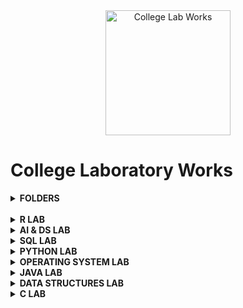 <div align="center">
<img src="https://img.icons8.com/nolan/200/1A6DFF/C822FF/graduation-cap.png"  title = "College Lab Works" height='200'>
</div>

# College Laboratory Works


 <details> 
  <summary><b> FOLDERS </b></summary>

* [R PROGRAMMING LAB](https://github.com/004Ajay/College-Lab-Works/tree/main/R)

* [AI & DS LAB](https://github.com/004Ajay/College-Lab-Works/tree/main/AI-DS)

* [SQL LAB](https://github.com/004Ajay/College-Lab-Works/tree/main/SQL)

* [PYTHON PROGRAMMING LAB](https://github.com/004Ajay/College-Lab-Works/tree/main/Python)

* [OPERATING SYSTEMS LAB](https://github.com/004Ajay/College-Lab-Works/tree/main/OperatingSystem)

* [JAVA PROGRAMMING LAB](https://github.com/004Ajay/College-Lab-Works/tree/main/Java)

* [DATA STRUCTURES LAB](https://github.com/004Ajay/College-Lab-Works/tree/main/Data-Structures)

* [C PROGRAMMING LAB](https://github.com/004Ajay/College-Lab-Works/tree/main/C)

</details>

<br>

<!-- --------------------------------------------------------- -->

 <details> 
  <summary><b> R LAB </b></summary>

* [Experiment 1 → Input from terminal](https://github.com/004Ajay/College-Lab-Works/blob/main/R/Lab%20Experiments/CmdInp.R)

* [Experiment 2 → Min & Max value from a vector](https://github.com/004Ajay/College-Lab-Works/blob/main/R/Lab%20Experiments/VecMinMax.R)

* [Experiment 3 → Factorial & Palindrome of a number](https://github.com/004Ajay/College-Lab-Works/blob/main/R/Lab%20Experiments/fact.R)

* [Experiment 4 → Multiples of Five](https://github.com/004Ajay/College-Lab-Works/blob/main/R/Lab%20Experiments/MultiplesOfFive.R)

* [Experiment 5 → Pascals Triangle](https://github.com/004Ajay/College-Lab-Works/blob/main/R/Lab%20Experiments/PasTri.R)

* [Experiment 6 → Nth Largest Element](https://github.com/004Ajay/College-Lab-Works/blob/main/R/Lab%20Experiments/nth_largest.R)

* [Experiment 7 → Nth Element](https://github.com/004Ajay/College-Lab-Works/blob/main/R/Lab%20Experiments/nth_ele.R)

* [Experiment 8 → Element Insertion](https://github.com/004Ajay/College-Lab-Works/blob/main/R/Lab%20Experiments/ele_ins.R)

* [Experiment 9 → Transforms](https://github.com/004Ajay/College-Lab-Works/blob/main/R/Lab%20Experiments/transforms.R)

* [Experiment 10 → Apply & Lapply](https://github.com/004Ajay/College-Lab-Works/blob/main/R/Lab%20Experiments/apply_lapply.R)

* [Experiment 11 → Merge Dataframes](https://github.com/004Ajay/College-Lab-Works/blob/main/R/Lab%20Experiments/merge_df.R)

* [Experiment 12 → Linear Regression](https://github.com/004Ajay/College-Lab-Works/blob/main/R/Lab%20Experiments/LinReg_height_weight.R)
	
	* [Linear Regression Dataset](https://github.com/004Ajay/College-Lab-Works/blob/main/R/Lab%20Experiments/height_weight.csv)

* [Experiment 13 → Logistic Regression](https://github.com/004Ajay/College-Lab-Works/blob/main/R/Lab%20Experiments/log_reg.R)

* [Experiment 14 → Decision Tree](https://github.com/004Ajay/College-Lab-Works/blob/main/R/Lab%20Experiments/dtree.R)

* [Experiment 15 → Support Vector Machine](https://github.com/004Ajay/College-Lab-Works/blob/main/R/Lab%20Experiments/svm.R)

* [Experiment 16 → Variance Covariance Correlation](https://github.com/004Ajay/College-Lab-Works/blob/main/R/Lab%20Experiments/iris_cov_cor.R)

* [Experiment 17 → KMeans Clustering](https://github.com/004Ajay/College-Lab-Works/blob/main/R/Lab%20Experiments/kmeans_cluster.R)

* [Experiment 18 → Hierarchical Clustering](https://github.com/004Ajay/College-Lab-Works/blob/main/R/Lab%20Experiments/hierarchical.R)

* [Experiment 19 → DBSCAN Clustering](https://github.com/004Ajay/College-Lab-Works/blob/main/R/Lab%20Experiments/dbscan.R)

* [Experiment 20 → Statistical Tests](https://github.com/004Ajay/College-Lab-Works/blob/main/R/Lab%20Experiments/stats.R)

* [Experiment 21 → Hadoop Installation](https://github.com/004Ajay/College-Lab-Works/blob/main/R/Lab%20Experiments/Hadoop_Insatallation.txt)

* [Experiment 22 → Hadoop Shell Commands](https://github.com/004Ajay/College-Lab-Works/blob/main/R/Lab%20Experiments/Hadoop_Shell_Commands.txt)

* [Experiment 23 → MapReduce : Word Count Using Python](https://github.com/004Ajay/College-Lab-Works/blob/main/R/Lab%20Experiments/Word_Count.py)

</details>

<!-- --------------------------------------------------------- -->

 <details> 
  <summary><b> AI & DS LAB </b></summary>

* [Experiment 1 → Statistical Measures](https://github.com/004Ajay/College-Lab-Works/tree/main/AI-DS/AI%20Lab%20Experiments/Statistical_Measure_Data_Visualization.ipynb)

* [Experiment 2 → Matrix Operations & Data Visualization](https://github.com/004Ajay/College-Lab-Works/tree/main/AI-DS/AI%20Lab%20Experiments/Matrix_Operations_Data_Visualization.ipynb)

* [Experiment 3 → CSV Reordering](https://github.com/004Ajay/College-Lab-Works/tree/main/AI-DS/AI%20Lab%20Experiments/CSV_Reordering.ipynb)

* [Experiment 4 → Linear Regression](https://github.com/004Ajay/College-Lab-Works/tree/main/AI-DS/AI%20Lab%20Experiments/Linear_Regression.ipynb)

* [Experiment 5 → Logistic Regression](https://github.com/004Ajay/College-Lab-Works/tree/main/AI-DS/AI%20Lab%20Experiments/Logistic_Regression.ipynb)

* [Experiment 6 → K-Nearest Neighbour (KNN)](https://github.com/004Ajay/College-Lab-Works/tree/main/AI-DS/AI%20Lab%20Experiments/KNN.ipynb)

* [Experiment 7 → Naive Bayes](https://github.com/004Ajay/College-Lab-Works/tree/main/AI-DS/AI%20Lab%20Experiments/Naive_Bayes.ipynb)

* [Experiment 8 → Decision Tree](https://github.com/004Ajay/College-Lab-Works/tree/main/AI-DS/AI%20Lab%20Experiments/Decision_Tree.ipynb)

* [Experiment 9 → Correlation & Covariance](https://github.com/004Ajay/College-Lab-Works/tree/main/AI-DS/AI%20Lab%20Experiments/CorrCov.ipynb)

* [Experiment 10 → Support Vector Machine (SVM)](https://github.com/004Ajay/College-Lab-Works/tree/main/AI-DS/AI%20Lab%20Experiments/SVM.ipynb)

* [Experiment 11 → Principal Component Analysis (PCA)](https://github.com/004Ajay/College-Lab-Works/tree/main/AI-DS/AI%20Lab%20Experiments/PCA.ipynb)

* [Experiment 12 → Hill Climbing Algorithm](https://github.com/004Ajay/College-Lab-Works/tree/main/AI-DS/AI%20Lab%20Experiments/Hill_Climbing_Algorithm.ipynb)

</details>

<!-- --------------------------------------------------------- -->

 <details> 
  <summary><b> SQL LAB </b></summary>

* [Exp 1 → Database Schema & ER Diagram](https://github.com/004Ajay/College-Lab-Works/tree/main/SQL/EXP1_DB_Schema_ER_Diag.md)

* [Exp 2 → Familiarization of DDL Commands](https://github.com/004Ajay/College-Lab-Works/tree/main/SQL/EXP2_DDL_Commands.sql)

* [Exp 3 → Familiarization of DML Commands](https://github.com/004Ajay/College-Lab-Works/tree/main/SQL/EXP3_DML_Commands.sql)

* [Exp 4 → DML & DDL Commands](https://github.com/004Ajay/College-Lab-Works/tree/main/SQL/EXP4_DMLDDLCmds.sql)

* [Exp 5 → PL/SQL(Rough & Fair)](https://github.com/004Ajay/College-Lab-Works/tree/main/SQL/EXP5_PL_SQL.sql)

* [Exp 6 → Function, Procedure, Trigger (PL/SQL)](https://github.com/004Ajay/College-Lab-Works/tree/main/SQL/EXP7_Procedure_Trigger.sql)

* [Exp 7 → Cursor (PL/SQL)](https://github.com/004Ajay/College-Lab-Works/tree/main/SQL/EXP6_Cursor.sql)

* [Exp 8 → Views](https://github.com/004Ajay/College-Lab-Works/tree/main/SQL/views.sql)

* [Exp 9 → Exceptions (PL/SQL)](https://github.com/004Ajay/College-Lab-Works/tree/main/SQL/exceptions.sql)

* [Exp 10 → RDBMS Built-in Functions](https://github.com/004Ajay/College-Lab-Works/tree/main/SQL/rdbmsbuiltinfuncs.md)

</details>

<!-- --------------------------------------------------------- -->

 <details> 
  <summary><b> PYTHON LAB </b></summary>

### Basics

* [Anagrams](https://github.com/004Ajay/College-Lab-Works/tree/main/Python/Programs/anagrams.py)

* [Even Odd Tuple Separation](https://github.com/004Ajay/College-Lab-Works/tree/main/Python/Programs/EvenOddTuplePrint.py)

* [Factorial of a number](https://github.com/004Ajay/College-Lab-Works/tree/main/Python/Programs/factorial.py) 

* [HelloWorld](https://github.com/004Ajay/College-Lab-Works/tree/main/Python/Programs/HelloWorld.py) 

* [Largest Of Three Numbers](https://github.com/004Ajay/College-Lab-Works/tree/main/Python/Programs/LargestOfThreeNumbers.py) 

* [Multiplication Table](https://github.com/004Ajay/College-Lab-Works/tree/main/Python/Programs/MultiplicationTable.py) 

* [Number Occurence Removal]()

* [Palindrome Word](https://github.com/004Ajay/College-Lab-Works/tree/main/Python/Programs/PalindromeWord.py) 

* [SA & VOL of Cylinder](https://github.com/004Ajay/College-Lab-Works/tree/main/Python/Programs/CylinderSA&VOL.py)

* [Simple Calculator](https://github.com/004Ajay/College-Lab-Works/tree/main/Python/Programs/simpleCalculator.py)


### Intermediate

* [Book Stock keeping using Dictionary](https://github.com/004Ajay/College-Lab-Works/tree/main/Python/Programs/DictBookStock.py) 

* [Email Id Validity Checker](https://github.com/004Ajay/College-Lab-Works/tree/main/Python/Programs/ValidityEmailId.py) 

* [Linear Search](https://github.com/004Ajay/College-Lab-Works/tree/main/Python/Programs/LinearSearch.py)

* [Matrix Addition with Numpy](https://github.com/004Ajay/College-Lab-Works/tree/main/Python/Programs/MatrixAdditionWithNumpy.py) 

* [Matrix Addition without Numpy](https://github.com/004Ajay/College-Lab-Works/tree/main/Python/Programs/MatrixAdditionWithoutNumpy.py) 

* [Poisson Distribution Formula](https://github.com/004Ajay/College-Lab-Works/tree/main/Python/Programs/PoissonDistribution.py) 

* [Prime Numbers from Numbers stroed in a File](https://github.com/004Ajay/College-Lab-Works/tree/main/Python/Programs/PrimeNumFromFile.py)

* [Text Wrap](https://github.com/004Ajay/College-Lab-Works/tree/main/Python/Programs/TextWrap.py)

* [Tic Tac Toe Game](https://github.com/004Ajay/College-Lab-Works/tree/main/Python/Programs/TicTacToe.py)

* [Word Replacing](https://github.com/004Ajay/College-Lab-Works/tree/main/Python/Programs/WordReplacing.py) 

* [Words in a File](https://github.com/004Ajay/College-Lab-Works/tree/main/Python/Programs/WordsInFile.py) 



### Graph Questions

* [Bar Graph](https://github.com/004Ajay/College-Lab-Works/tree/main/Python/Programs/ProgrammingGraph.py) 

* [CSV File to Graph](https://github.com/004Ajay/College-Lab-Works/tree/main/Python/Programs/csvFileToGraph.py) 

* [Normal & Stem Graphs](https://github.com/004Ajay/College-Lab-Works/tree/main/Python/Programs/NormalStemGraphs.py) 

* [Plot y =  f(x)](https://github.com/004Ajay/College-Lab-Works/tree/main/Python/Programs/PlotyFx.py) 

* [Rectifier Graph](https://github.com/004Ajay/College-Lab-Works/tree/main/Python/Programs/RectifierGraph.py) 

* [Square Wave](https://github.com/004Ajay/College-Lab-Works/tree/main/Python/Programs/squareWave.py) 



### Statistics

* [Chi Square Test](https://github.com/004Ajay/College-Lab-Works/tree/main/Python/Programs/ChiSquare.py) 

* [Correlation Coefficient](https://github.com/004Ajay/College-Lab-Works/tree/main/Python/Programs/CorrelationCoefficient.py) 



### Probability

* [Single Coin Toss](https://github.com/004Ajay/College-Lab-Works/tree/main/Python/Programs/coinToss.py)

</details>

<!-- --------------------------------------------------------- -->

 <details> 
  <summary><b> OPERATING SYSTEM LAB </b></summary>

## Operating System Programs

* [Banker's Algorithm](https://github.com/004Ajay/College-Lab-Works/tree/main/OperatingSystem/bankersAlgorithm.c)

* [Inter Process Communication using Shared Memory (IPC)](https://github.com/004Ajay/College-Lab-Works/tree/main/OperatingSystem/ipc.c)

* [Semaphores (Producer - Consumer Problem)](https://github.com/004Ajay/College-Lab-Works/tree/main/OperatingSystem/semaphores.c)


#### CPU Scheduling Programs

* [First Come First Served CPU Scheduling (FCFS)](https://github.com/004Ajay/College-Lab-Works/tree/main/OperatingSystem/FCFS_Sch.c)

* [Priority Scheduling](https://github.com/004Ajay/College-Lab-Works/tree/main/OperatingSystem/Priority_Sch.c)

* [Round Robin Scheduling](https://github.com/004Ajay/College-Lab-Works/tree/main/OperatingSystem/RoundRobin_Sch.c)

* [Short Job First Scheduling (SJF)](https://github.com/004Ajay/College-Lab-Works/tree/main/OperatingSystem/SJF_Sch.c)


#### Disk Scheduling Programs

* [Circular SCAN (C-SCAN)](https://github.com/004Ajay/College-Lab-Works/tree/main/OperatingSystem/cscan.c)

* [First Come First Served Disk Scheduling (FCFS)](https://github.com/004Ajay/College-Lab-Works/tree/main/OperatingSystem/fcfs.c)

* [SCAN (Elevator Algorithm)](https://github.com/004Ajay/College-Lab-Works/tree/main/OperatingSystem/scan.c)

* [Shortest Seek Time First (SSTF)](https://github.com/004Ajay/College-Lab-Works/tree/main/OperatingSystem/sstf.c)


#### Memory Allocation Programs

* [Best Fit](https://github.com/004Ajay/College-Lab-Works/tree/main/OperatingSystem/best.c)

* [First Fit](https://github.com/004Ajay/College-Lab-Works/tree/main/OperatingSystem/first.c)

* [Worst Fit](https://github.com/004Ajay/College-Lab-Works/tree/main/OperatingSystem/worst.c)


#### Page Replacement Programs

* [First In First Out (FIFO)](https://github.com/004Ajay/College-Lab-Works/tree/main/OperatingSystem/fifo.c)

* [Least Recently Used (LRU)](https://github.com/004Ajay/College-Lab-Works/tree/main/OperatingSystem/lru.c)


#### System Call Programs

* [System Call 1: fork() exec() getpid() exit()](https://github.com/004Ajay/College-Lab-Works/tree/main/OperatingSystem/SysCallForkExec.c) 

* [System Call 2: stat()](https://github.com/004Ajay/College-Lab-Works/tree/main/OperatingSystem/SysCallStat.c)

* [System Call 3: opendir() closedir()](https://github.com/004Ajay/College-Lab-Works/tree/main/OperatingSystem/SysCallDir.c)


#### Shell Programs 

* [First 10 Natural Numbers](https://github.com/004Ajay/College-Lab-Works/tree/main/OperatingSystem/10NatNums.sh) 

* [Basic Details](https://github.com/004Ajay/College-Lab-Works/tree/main/OperatingSystem/BasicDetails.sh) 

* [Biggest Of Two Numbers](https://github.com/004Ajay/College-Lab-Works/tree/main/OperatingSystem/BiggestOfTwoNums.sh)

* [Calculator](https://github.com/004Ajay/College-Lab-Works/tree/main/OperatingSystem/calculator.sh) 

* [Factorial](https://github.com/004Ajay/College-Lab-Works/tree/main/OperatingSystem/Factorial.sh) 

* [Fibonacci](https://github.com/004Ajay/College-Lab-Works/tree/main/OperatingSystem/Fibonacci.sh) 

* [Sum Of Two Numbers](https://github.com/004Ajay/College-Lab-Works/tree/main/OperatingSystem/SumOfTwoNums.sh) 

</details>

<!-- --------------------------------------------------------- -->

 <details> 
  <summary><b> JAVA LAB </b></summary>


#### BASICS

* [Character Frequency](https://github.com/004Ajay/College-Lab-Works/tree/main/Java/CharacterFreq.java)

* [Hello World](https://github.com/004Ajay/College-Lab-Works/tree/main/Java/HelloWorld.java) 

* [Largest of Three Numbers](https://github.com/004Ajay/College-Lab-Works/tree/main/Java/LargestOfThreeNums.java) 

* [Matrix Multiply](https://github.com/004Ajay/College-Lab-Works/tree/main/Java/MatMultiply.java) 

* [Matrix Transpose](https://github.com/004Ajay/College-Lab-Works/tree/main/Java/MatrixTranspose.java) 

* [Method Overloading](https://github.com/004Ajay/College-Lab-Works/tree/main/Java/MethodOverloading.java)

* [Number Palindrome](https://github.com/004Ajay/College-Lab-Works/tree/main/Java/NumPalindrome.java) 

* [Odd or Even Number](https://github.com/004Ajay/College-Lab-Works/tree/main/Java/OddEven.java) 

* [Quick Sort on Numbers](https://github.com/004Ajay/College-Lab-Works/tree/main/Java/QuickSortNumbers.java)

* [Quick Sort on Strings](https://github.com/004Ajay/College-Lab-Works/tree/main/Java/QuickSortStrings.java)

* [Second smallest element in an Array](https://github.com/004Ajay/College-Lab-Works/tree/main/Java/Array2ndSmallest.java) 

* [String Frequency](https://github.com/004Ajay/College-Lab-Works/tree/main/Java/StringFreq.java)

* [String Palindrome](https://github.com/004Ajay/College-Lab-Works/tree/main/Java/StringPalindrome.java)

* [String Reversing](https://github.com/004Ajay/College-Lab-Works/tree/main/Java/StringRev.java)

* [Sum of two numbers](https://github.com/004Ajay/College-Lab-Works/tree/main/Java/Sum.java)

* [Swapping with third variable](https://github.com/004Ajay/College-Lab-Works/tree/main/Java/swappingWithThirdVar.java)

* [Swapping without third variable](https://github.com/004Ajay/College-Lab-Works/tree/main/Java/swappingWithoutThirdVar.java)

* [Vowels or Consonants](https://github.com/004Ajay/College-Lab-Works/tree/main/Java/VowelsOrConsonants.java)

#### FILE HANDLING

* [Line of Text](https://github.com/004Ajay/College-Lab-Works/tree/main/Java/FileProgram2.java) 

* [Read/Write integers(buffered reader/writer)](https://github.com/004Ajay/College-Lab-Works/tree/main/Java/FileProgram4.java) 

* [Read/Write n numbers](https://github.com/004Ajay/College-Lab-Works/tree/main/Java/FileProgram1.java) 

* [Read/Write text content(buffered reader/writer)](https://github.com/004Ajay/College-Lab-Works/tree/main/Java/FileProgram3.java) 


#### MULTI-THREADING

* [Five consecutive integers](https://github.com/004Ajay/College-Lab-Works/tree/main/Java/MultiThread2.java) 

* [Multiplication Table](https://github.com/004Ajay/College-Lab-Works/tree/main/Java/MultiThread1.java) 

* [Suspend & Resume method](https://github.com/004Ajay/College-Lab-Works/tree/main/Java/MultiThread3.java) 


#### INHERITANCE

* [Employees](https://github.com/004Ajay/College-Lab-Works/tree/main/Java/Employees.java) 

* [Engineer & Employee](https://github.com/004Ajay/College-Lab-Works/tree/main/Java/EngineerEmployee.java) 


#### EXCEPTION HANDLING

* [Try Catch FINALLY](https://github.com/004Ajay/College-Lab-Works/tree/main/Java/TryCatchFINALLY.java) 

* [Try Catch THROW](https://github.com/004Ajay/College-Lab-Works/tree/main/Java/TryCatchTHROW.java) 


#### EVENT HANDLING

* [Keyboard Events](https://github.com/004Ajay/College-Lab-Works/tree/main/Java/KeyboardEvents.java) 

* [Mouse Events](https://github.com/004Ajay/College-Lab-Works/tree/main/Java/MouseEvents.java) 


#### JAVA SWING

* [Calculator](https://github.com/004Ajay/College-Lab-Works/tree/main/Java/calculator.java) 

* [Traffic Light](https://github.com/004Ajay/College-Lab-Works/tree/main/Java/TrafficLight.java) 


#### INTERFACE

* [Interface Inheritance](https://github.com/004Ajay/College-Lab-Works/tree/main/Java/InterfaceInheritance.java) 


#### ABSTRACTION

* [Abstract Shape's Sides](https://github.com/004Ajay/College-Lab-Works/tree/main/Java/AbstractShapeSides.java) 


###### LIST

* [Doubly LinkedList](https://github.com/004Ajay/College-Lab-Works/tree/main/Java/DoublyLinkedList.java) 


</details>

<!-- --------------------------------------------------------- -->

 <details> 
  <summary><b> DATA STRUCTURES LAB </b></summary>

#### ARRAYS

* [Binary Search Using Function](https://github.com/004Ajay/College-Lab-Works/tree/main/Data-Structures/BinarySearchUsingFunction.c) 

* [Binary Search With Complexities](https://github.com/004Ajay/College-Lab-Works/tree/main/Data-Structures/BinarySearchWithComplexities.c) 

* [Bubble Sort](https://github.com/004Ajay/College-Lab-Works/tree/main/Data-Structures/BubbleSort.c) 

* [Heap Sort](https://github.com/004Ajay/College-Lab-Works/tree/main/Data-Structures/HeapSort.c) 

* [Infix to Postfix](https://github.com/004Ajay/College-Lab-Works/tree/main/Data-Structures/InfixToPostfix.c) 

* [Insertion Sort](https://github.com/004Ajay/College-Lab-Works/tree/main/Data-Structures/InsertionSort.c) 

* [Linear Search Using Function](https://github.com/004Ajay/College-Lab-Works/tree/main/Data-Structures/LinearSearchUsingFunction.c) 

* [Linear Search With Complexities](https://github.com/004Ajay/College-Lab-Works/tree/main/Data-Structures/LinearSearchWithComplexities.c) 

* [Merge Sort](https://github.com/004Ajay/College-Lab-Works/tree/main/Data-Structures/MergeSort.c) 

* [Poly Representation Using Structure & Array](https://github.com/004Ajay/College-Lab-Works/tree/main/Data-Structures/PolyRepUsingStructArray.c) 

* [Quick Sort](https://github.com/004Ajay/College-Lab-Works/tree/main/Data-Structures/QuickSort.c) 

* [Selection Sort](https://github.com/004Ajay/College-Lab-Works/tree/main/Data-Structures/SelectionSort.c) 


#### STACKS

* [Evaluation of Postfix Expression](https://github.com/004Ajay/College-Lab-Works/tree/main/Data-Structures/EvaluationOfPostfixExpression.c) 

* [Reversing number using Stack](https://github.com/004Ajay/College-Lab-Works/tree/main/Data-Structures/RevNumUsingStack.c) 

* [Reversing string using Stack](https://github.com/004Ajay/College-Lab-Works/tree/main/Data-Structures/RevStringUsingStack.c) 

* [Stack](https://github.com/004Ajay/College-Lab-Works/tree/main/Data-Structures/Stack.c) 


#### QUEUE

* [Circular Queue](https://github.com/004Ajay/College-Lab-Works/tree/main/Data-Structures/CircularQueue.c) 

* [Queue](https://github.com/004Ajay/College-Lab-Works/tree/main/Data-Structures/Queue.c) 


#### LINKEDLIST

* [LinkedList](https://github.com/004Ajay/College-Lab-Works/tree/main/Data-Structures/LinkedList.c) 

* [Polynomial Addition using LinkedList](https://github.com/004Ajay/College-Lab-Works/tree/main/Data-Structures/PolyAddUsingLinkedList.c) 

</details>

<!-- --------------------------------------------------------- -->

 <details> 
  <summary><b> C LAB </b></summary>

#### BASICS

* [Adding Two Numbers](https://github.com/004Ajay/College-Lab-Works/tree/main/C/AddTwoNumbers.c) 

* [Armstrong Number](https://github.com/004Ajay/College-Lab-Works/tree/main/C/ArmstrongNum.c) 

* [ASCII Value of a Charcter](https://github.com/004Ajay/College-Lab-Works/tree/main/C/ASCIIValueOfCharcter.c) 

* [Greater Number](https://github.com/004Ajay/College-Lab-Works/tree/main/C/GreaterNum.c) 

* [Number is Even or Odd](https://github.com/004Ajay/College-Lab-Works/tree/main/C/EvenOdd.c) 

* [Factorial of a number](https://github.com/004Ajay/College-Lab-Works/tree/main/C/Factorial.c) 

* [Fibonacci Series](https://github.com/004Ajay/College-Lab-Works/tree/main/C/FibonacciSeries.c)

* [Hello World](https://github.com/004Ajay/College-Lab-Works/tree/main/C/HelloWorld.c) 

* [Largest of 3 numbers](https://github.com/004Ajay/College-Lab-Works/tree/main/C/LargestOf3Nos.c) 

* [Leap Year](https://github.com/004Ajay/College-Lab-Works/tree/main/C/LeapYear.c) 

* [Number of digits in a number](https://github.com/004Ajay/College-Lab-Works/tree/main/C/NumOfDigits.c) 

* [Number Palindrome](https://github.com/004Ajay/College-Lab-Works/tree/main/C/NumPalindrome.c) 

* [Number Reversing](https://github.com/004Ajay/College-Lab-Works/tree/main/C/NumRev.c) 

* [Number to words](https://github.com/004Ajay/College-Lab-Works/tree/main/C/NumToWords.c) 

* [Prime number or not](https://github.com/004Ajay/College-Lab-Works/tree/main/C/PrimeCheck.c) 

* [Quadratic equation calculator](https://github.com/004Ajay/College-Lab-Works/tree/main/C/QuadEq.c) 

* [Star Pattern](https://github.com/004Ajay/College-Lab-Works/tree/main/C/StarPattern.c) 

* [Sum of digits of a number](https://github.com/004Ajay/College-Lab-Works/tree/main/C/SumOfDigits.c)

* [Swapping with third variable](https://github.com/004Ajay/College-Lab-Works/tree/main/C/SwapWith3rdVar.c) 

* [Swapping without third variable](https://github.com/004Ajay/College-Lab-Works/tree/main/C/SwapWithout3rdVar.c) 

* [Week to Day](https://github.com/004Ajay/College-Lab-Works/tree/main/C/WeekDays.c) 


#### ARRAYS

* [Array Copying](https://github.com/004Ajay/College-Lab-Works/tree/main/C/ArrayCopy.c) 

* [Array Minimum and Maximum](https://github.com/004Ajay/College-Lab-Works/tree/main/C/ArrayMinMax.c)

* [Array Odd or Even](https://github.com/004Ajay/College-Lab-Works/tree/main/C/ArrayOddEven.c)

* [Array Sum](https://github.com/004Ajay/College-Lab-Works/tree/main/C/ArraySum.c) 


#### MATRIX

* [Diagonal Matrix Or Not](https://github.com/004Ajay/College-Lab-Works/tree/main/C/DiagonalMatrixOrNot.c)

* [Matrix Addition](https://github.com/004Ajay/College-Lab-Works/tree/main/C/MatAdd.c)

* [Matrix Calaculator](https://github.com/004Ajay/College-Lab-Works/tree/main/C/MatCalaculator.c)

* [Matrix Multiply](https://github.com/004Ajay/College-Lab-Works/tree/main/C/MatMultiply.c) 

* [Matrix Subtraction](https://github.com/004Ajay/College-Lab-Works/tree/main/C/MatSub.c)

* [Matrix Transpose](https://github.com/004Ajay/College-Lab-Works/tree/main/C/MatTranspose.c) 

* [Sparse Matrix](https://github.com/004Ajay/College-Lab-Works/tree/main/C/SparseMatrix.c)


#### SEARCHING

* [Linear Search](https://github.com/004Ajay/College-Lab-Works/tree/main/C/LinearSearch.c)

* [Binary Search](https://github.com/004Ajay/College-Lab-Works/tree/main/C/BinarySearch.c)


#### FUNCTION

* [Word reversing using function](https://github.com/004Ajay/College-Lab-Works/tree/main/C/WordRevUsingFunc.c) 

</details>

<!-- --------------------------------------------------------- -->






<!-- https://github.com/004Ajay/College-Lab-Works/tree/main/ai%20and%20ds/lab%20exp -->
